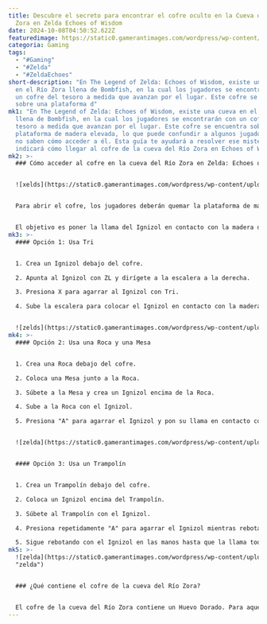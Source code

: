 ```yaml
---
title: Descubre el secreto para encontrar el cofre oculto en la Cueva del Río
  Zora en Zelda Echoes of Wisdom
date: 2024-10-08T04:50:52.622Z
featuredimage: https://static0.gamerantimages.com/wordpress/wp-content/uploads/2024/10/zelda-echoes-of-wisdom-ignizol-cave.jpg?q=49&fit=crop&w=825&dpr=2
categoria: Gaming
tags:
  - "#Gaming"
  - "#Zelda"
  - "#ZeldaEchoes"
short-description: "En The Legend of Zelda: Echoes of Wisdom, existe una cueva
  en el Río Zora llena de Bombfish, en la cual los jugadores se encontrarán con
  un cofre del tesoro a medida que avanzan por el lugar. Este cofre se encuentra
  sobre una plataforma d"
mk1: "En The Legend of Zelda: Echoes of Wisdom, existe una cueva en el Río Zora
  llena de Bombfish, en la cual los jugadores se encontrarán con un cofre del
  tesoro a medida que avanzan por el lugar. Este cofre se encuentra sobre una
  plataforma de madera elevada, lo que puede confundir a algunos jugadores que
  no saben cómo acceder a él. Esta guía te ayudará a resolver ese misterio y te
  indicará cómo llegar al cofre de la cueva del Río Zora en Echoes of Wisdom."
mk2: >-
  ### Cómo acceder al cofre en la cueva del Río Zora en Zelda: Echoes of Wisdom


  ![xelds](https://static0.gamerantimages.com/wordpress/wp-content/uploads/2024/10/zelda-echoes-of-wisdom-ignizol-cave.jpg?q=49&fit=crop&w=825&dpr=2 "zelds")


  Para abrir el cofre, los jugadores deberán quemar la plataforma de madera que está justo debajo de él. Para hacerlo, es necesario utilizar un Ignizol, un eco que muchos jugadores habrán recogido en una cueva al este de la aldea de Suthorn. Aunque se espera que la mayoría ya tenga acceso a este Zol blanco, la ubicación de la cueva donde se encuentra ha sido marcada en el siguiente mapa para mayor claridad.


  El objetivo es poner la llama del Ignizol en contacto con la madera debajo del cofre. Existen varias maneras de lograrlo, y aquí te explicamos tres opciones que puedes seguir:
mk3: >-
  #### Opción 1: Usa Tri


  1. Crea un Ignizol debajo del cofre.

  2. Apunta al Ignizol con ZL y dirígete a la escalera a la derecha.

  3. Presiona X para agarrar al Ignizol con Tri.

  4. Sube la escalera para colocar el Ignizol en contacto con la madera bajo el cofre. Si es necesario, salta para darle más altura.


  ![zelds](https://static0.gamerantimages.com/wordpress/wp-content/uploads/2024/10/zelda-echoes-of-wisdom-zora-river-cave-chest-1a.jpg?q=49&fit=crop&w=750&h=422&dpr=2 "zelds")
mk4: >-
  #### Opción 2: Usa una Roca y una Mesa


  1. Crea una Roca debajo del cofre.

  2. Coloca una Mesa junto a la Roca.

  3. Súbete a la Mesa y crea un Ignizol encima de la Roca.

  4. Sube a la Roca con el Ignizol.

  5. Presiona "A" para agarrar el Ignizol y pon su llama en contacto con la madera bajo el cofre.


  ![zelda](https://static0.gamerantimages.com/wordpress/wp-content/uploads/2024/10/zelda-echoes-of-wisdom-zora-river-cave-chest-3a.jpg?q=49&fit=crop&w=750&h=422&dpr=2 "zwlda")


  #### Opción 3: Usa un Trampolín


  1. Crea un Trampolín debajo del cofre.

  2. Coloca un Ignizol encima del Trampolín.

  3. Súbete al Trampolín con el Ignizol.

  4. Presiona repetidamente "A" para agarrar el Ignizol mientras rebotas.

  5. Sigue rebotando con el Ignizol en las manos hasta que la llama toque la madera debajo del cofre.
mk5: >-
  ![zelda](https://static0.gamerantimages.com/wordpress/wp-content/uploads/2024/10/zelda-echoes-of-wisdom-zora-river-cave-chest-2a.jpg?q=49&fit=crop&w=750&h=422&dpr=2
  "zelda")


  ### ¿Qué contiene el cofre de la cueva del Río Zora?


  El cofre de la cueva del Río Zora contiene un Huevo Dorado. Para aquellos que no lo sepan, los Huevos Dorados son utilizados para crear los mejores *Smoothies* en *The Legend of Zelda: Echoes of Wisdom*. Los jugadores deberían aprovechar esta oportunidad para obtener uno y mejorar sus recursos. Estos *Smoothies* te serán extremadamente útiles en las batallas más difíciles que te esperan en tu aventura.
---
```

